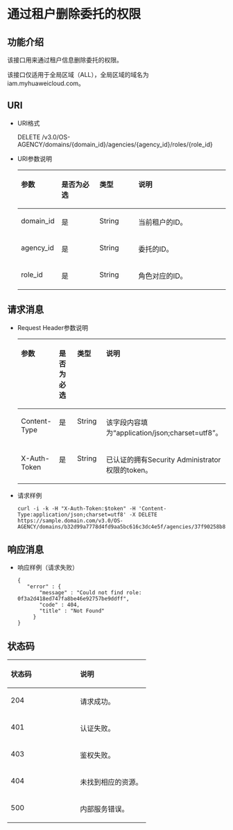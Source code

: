 # 通过租户删除委托的权限<a name="ZH-CN_TOPIC_0110485091"></a>

## 功能介绍<a name="s6f06ea3136194d5980c38c9e94e76e43"></a>

该接口用来通过租户信息删除委托的权限。

该接口仅适用于全局区域（ALL），全局区域的域名为iam.myhuaweicloud.com。

## URI<a name="sde73940d763d4ed4b4d1566baadf9d85"></a>

-   URI格式

    DELETE /v3.0/OS-AGENCY/domains/\{domain\_id\}/agencies/\{agency\_id\}/roles/\{role\_id\}


-   URI参数说明

    <a name="t277db3937ec44018ae523cc5da8818d8"></a>
    <table><thead align="left"><tr id="rb4e7210075f145ac84669dc503689294"><th class="cellrowborder" valign="top" width="18.360000000000003%" id="mcps1.1.5.1.1"><p id="ad371ce458f1244ea8c7458487dc8af55"><a name="ad371ce458f1244ea8c7458487dc8af55"></a><a name="ad371ce458f1244ea8c7458487dc8af55"></a>参数</p>
    </th>
    <th class="cellrowborder" valign="top" width="18.48%" id="mcps1.1.5.1.2"><p id="aa463e4b491154da0b1dc5f62f8608ccf"><a name="aa463e4b491154da0b1dc5f62f8608ccf"></a><a name="aa463e4b491154da0b1dc5f62f8608ccf"></a>是否为必选</p>
    </th>
    <th class="cellrowborder" valign="top" width="18.86%" id="mcps1.1.5.1.3"><p id="a2ac8ad8d4ac94d91a5b44e16e110491e"><a name="a2ac8ad8d4ac94d91a5b44e16e110491e"></a><a name="a2ac8ad8d4ac94d91a5b44e16e110491e"></a>类型</p>
    </th>
    <th class="cellrowborder" valign="top" width="44.3%" id="mcps1.1.5.1.4"><p id="a1c9e46cc774349958fb38337961ce374"><a name="a1c9e46cc774349958fb38337961ce374"></a><a name="a1c9e46cc774349958fb38337961ce374"></a>说明</p>
    </th>
    </tr>
    </thead>
    <tbody><tr id="rec49bc11993744319f9a4ad52b184cf5"><td class="cellrowborder" valign="top" width="18.360000000000003%" headers="mcps1.1.5.1.1 "><p id="aa05127e1e7bc44de8c35c1b0e0682bfe"><a name="aa05127e1e7bc44de8c35c1b0e0682bfe"></a><a name="aa05127e1e7bc44de8c35c1b0e0682bfe"></a>domain_id</p>
    </td>
    <td class="cellrowborder" valign="top" width="18.48%" headers="mcps1.1.5.1.2 "><p id="ad93d14c9f4024916b03099716217cf93"><a name="ad93d14c9f4024916b03099716217cf93"></a><a name="ad93d14c9f4024916b03099716217cf93"></a>是</p>
    </td>
    <td class="cellrowborder" valign="top" width="18.86%" headers="mcps1.1.5.1.3 "><p id="a368b531a10f341fab3642f36a78e5d59"><a name="a368b531a10f341fab3642f36a78e5d59"></a><a name="a368b531a10f341fab3642f36a78e5d59"></a>String</p>
    </td>
    <td class="cellrowborder" valign="top" width="44.3%" headers="mcps1.1.5.1.4 "><p id="abf4c3ff71b7d4097a42ad181082acf68"><a name="abf4c3ff71b7d4097a42ad181082acf68"></a><a name="abf4c3ff71b7d4097a42ad181082acf68"></a>当前租户的ID。</p>
    </td>
    </tr>
    <tr id="rf8fbe4fd025142daadab1f5f2592fdbc"><td class="cellrowborder" valign="top" width="18.360000000000003%" headers="mcps1.1.5.1.1 "><p id="a3017b564242c447aa5a7f5f49aba1b8d"><a name="a3017b564242c447aa5a7f5f49aba1b8d"></a><a name="a3017b564242c447aa5a7f5f49aba1b8d"></a>agency_id</p>
    </td>
    <td class="cellrowborder" valign="top" width="18.48%" headers="mcps1.1.5.1.2 "><p id="aec63f5510722406480484e1015bfbe2e"><a name="aec63f5510722406480484e1015bfbe2e"></a><a name="aec63f5510722406480484e1015bfbe2e"></a>是</p>
    </td>
    <td class="cellrowborder" valign="top" width="18.86%" headers="mcps1.1.5.1.3 "><p id="ac0e14d37c0cd470f8200076785f8d39e"><a name="ac0e14d37c0cd470f8200076785f8d39e"></a><a name="ac0e14d37c0cd470f8200076785f8d39e"></a>String</p>
    </td>
    <td class="cellrowborder" valign="top" width="44.3%" headers="mcps1.1.5.1.4 "><p id="a64096589e0dc4ca0b740ecf464431b6a"><a name="a64096589e0dc4ca0b740ecf464431b6a"></a><a name="a64096589e0dc4ca0b740ecf464431b6a"></a>委托的ID。</p>
    </td>
    </tr>
    <tr id="r1bbd85e74bc24ef98727452e474dc208"><td class="cellrowborder" valign="top" width="18.360000000000003%" headers="mcps1.1.5.1.1 "><p id="af9bd81b465a54565b6ded7b7b84899e6"><a name="af9bd81b465a54565b6ded7b7b84899e6"></a><a name="af9bd81b465a54565b6ded7b7b84899e6"></a>role_id</p>
    </td>
    <td class="cellrowborder" valign="top" width="18.48%" headers="mcps1.1.5.1.2 "><p id="a8c27c166011e4696a65e46daaac74f58"><a name="a8c27c166011e4696a65e46daaac74f58"></a><a name="a8c27c166011e4696a65e46daaac74f58"></a>是</p>
    </td>
    <td class="cellrowborder" valign="top" width="18.86%" headers="mcps1.1.5.1.3 "><p id="a56a5abedea034ac8b9ede5b938c784df"><a name="a56a5abedea034ac8b9ede5b938c784df"></a><a name="a56a5abedea034ac8b9ede5b938c784df"></a>String</p>
    </td>
    <td class="cellrowborder" valign="top" width="44.3%" headers="mcps1.1.5.1.4 "><p id="abf1501bee8d4416e8d987e5c121c434a"><a name="abf1501bee8d4416e8d987e5c121c434a"></a><a name="abf1501bee8d4416e8d987e5c121c434a"></a>角色对应的ID。</p>
    </td>
    </tr>
    </tbody>
    </table>


## 请求消息<a name="s7c597b2b51204de7923233e29aeb797b"></a>

-   Request Header参数说明

    <a name="tc0fa7c1a50904b1f89d17044cd5c7a69"></a>
    <table><thead align="left"><tr id="r5c7ba6eda36a4b26892f6d4780a4b508"><th class="cellrowborder" valign="top" width="19.36%" id="mcps1.1.5.1.1"><p id="ad460645e55244613b94da7e13ec04d03"><a name="ad460645e55244613b94da7e13ec04d03"></a><a name="ad460645e55244613b94da7e13ec04d03"></a>参数</p>
    </th>
    <th class="cellrowborder" valign="top" width="17.26%" id="mcps1.1.5.1.2"><p id="a6e13910b05c24dd2bea36eff98ef7839"><a name="a6e13910b05c24dd2bea36eff98ef7839"></a><a name="a6e13910b05c24dd2bea36eff98ef7839"></a>是否为必选</p>
    </th>
    <th class="cellrowborder" valign="top" width="18.93%" id="mcps1.1.5.1.3"><p id="afa6d24c1310e471795557934ef86fe8e"><a name="afa6d24c1310e471795557934ef86fe8e"></a><a name="afa6d24c1310e471795557934ef86fe8e"></a>类型</p>
    </th>
    <th class="cellrowborder" valign="top" width="44.45%" id="mcps1.1.5.1.4"><p id="a41880dbeb61d48aa88c6e6908721f525"><a name="a41880dbeb61d48aa88c6e6908721f525"></a><a name="a41880dbeb61d48aa88c6e6908721f525"></a>说明</p>
    </th>
    </tr>
    </thead>
    <tbody><tr id="r9d91939c095344fe8e42ab6cfc3db6c1"><td class="cellrowborder" valign="top" width="19.36%" headers="mcps1.1.5.1.1 "><p id="a381351d3e33f4051b3f3cf5533cdcdbc"><a name="a381351d3e33f4051b3f3cf5533cdcdbc"></a><a name="a381351d3e33f4051b3f3cf5533cdcdbc"></a>Content-Type</p>
    </td>
    <td class="cellrowborder" valign="top" width="17.26%" headers="mcps1.1.5.1.2 "><p id="a0be7cea5e82549eb8e7c0f934aa5e988"><a name="a0be7cea5e82549eb8e7c0f934aa5e988"></a><a name="a0be7cea5e82549eb8e7c0f934aa5e988"></a>是</p>
    </td>
    <td class="cellrowborder" valign="top" width="18.93%" headers="mcps1.1.5.1.3 "><p id="a4f0b0fa7ffb14c368580ad35ea5eb785"><a name="a4f0b0fa7ffb14c368580ad35ea5eb785"></a><a name="a4f0b0fa7ffb14c368580ad35ea5eb785"></a>String</p>
    </td>
    <td class="cellrowborder" valign="top" width="44.45%" headers="mcps1.1.5.1.4 "><p id="ad5ceecf431b34d40ba3dc9df81ec800c"><a name="ad5ceecf431b34d40ba3dc9df81ec800c"></a><a name="ad5ceecf431b34d40ba3dc9df81ec800c"></a>该字段内容填为<span class="parmvalue" id="parmvalue1823317483242"><a name="parmvalue1823317483242"></a><a name="parmvalue1823317483242"></a>“application/json;charset=utf8”</span>。</p>
    </td>
    </tr>
    <tr id="ra0471ded40a146fd952f8037548cf080"><td class="cellrowborder" valign="top" width="19.36%" headers="mcps1.1.5.1.1 "><p id="a3295a62ea2304089b03307c76e466c6f"><a name="a3295a62ea2304089b03307c76e466c6f"></a><a name="a3295a62ea2304089b03307c76e466c6f"></a>X-Auth-Token</p>
    </td>
    <td class="cellrowborder" valign="top" width="17.26%" headers="mcps1.1.5.1.2 "><p id="a3d71cbe3689240fba41d597cc7f85e6d"><a name="a3d71cbe3689240fba41d597cc7f85e6d"></a><a name="a3d71cbe3689240fba41d597cc7f85e6d"></a>是</p>
    </td>
    <td class="cellrowborder" valign="top" width="18.93%" headers="mcps1.1.5.1.3 "><p id="a9648d928937441a581b1923660597eb6"><a name="a9648d928937441a581b1923660597eb6"></a><a name="a9648d928937441a581b1923660597eb6"></a>String</p>
    </td>
    <td class="cellrowborder" valign="top" width="44.45%" headers="mcps1.1.5.1.4 "><p id="a1602030331024f6d9061c82cfaca200a"><a name="a1602030331024f6d9061c82cfaca200a"></a><a name="a1602030331024f6d9061c82cfaca200a"></a>已认证的拥有Security Administrator权限的token。</p>
    </td>
    </tr>
    </tbody>
    </table>


-   请求样例

    ```
    curl -i -k -H "X-Auth-Token:$token" -H 'Content-Type:application/json;charset=utf8' -X DELETE https://sample.domain.com/v3.0/OS-AGENCY/domains/b32d99a7778d4fd9aa5bc616c3dc4e5f/agencies/37f90258b820472bbc8a0f4f0bfd720d/roles/0f3a2d418ed747fa8be46e92757be9ff
    ```


## 响应消息<a name="s2efeb64f5f17479ea6c3fdef5593e8fb"></a>

-   响应样例（请求失败）

    ```
    {
       "error" : {
           "message" : "Could not find role: 0f3a2d418ed747fa8be46e92757be9ddff",
           "code" : 404,
           "title" : "Not Found"
         }
    }
    ```


## 状态码<a name="s52a4cdf70d764312a274df0668ad16ed"></a>

<a name="t753d29820c3540d1875d3053d76c7761"></a>
<table><thead align="left"><tr id="rb216d4f58d924585aafa54d9f3553979"><th class="cellrowborder" valign="top" width="50%" id="mcps1.1.3.1.1"><p id="ac6ea5ba6898e4abf82dba0bcaad485e1"><a name="ac6ea5ba6898e4abf82dba0bcaad485e1"></a><a name="ac6ea5ba6898e4abf82dba0bcaad485e1"></a>状态码</p>
</th>
<th class="cellrowborder" valign="top" width="50%" id="mcps1.1.3.1.2"><p id="a27c63c2f8ed44e078a958278afca10e9"><a name="a27c63c2f8ed44e078a958278afca10e9"></a><a name="a27c63c2f8ed44e078a958278afca10e9"></a>说明</p>
</th>
</tr>
</thead>
<tbody><tr id="r3deb47eb460f4bc187d2d8dad503c9ee"><td class="cellrowborder" valign="top" width="50%" headers="mcps1.1.3.1.1 "><p id="a88cdd4bd37104bea9011f934aa8198fe"><a name="a88cdd4bd37104bea9011f934aa8198fe"></a><a name="a88cdd4bd37104bea9011f934aa8198fe"></a>204</p>
</td>
<td class="cellrowborder" valign="top" width="50%" headers="mcps1.1.3.1.2 "><p id="a09e586f6495549379e030d8a67f1b10d"><a name="a09e586f6495549379e030d8a67f1b10d"></a><a name="a09e586f6495549379e030d8a67f1b10d"></a>请求成功。</p>
</td>
</tr>
<tr id="rca43722291a5474f94edc848c4b5b82e"><td class="cellrowborder" valign="top" width="50%" headers="mcps1.1.3.1.1 "><p id="ac6d9bade3f2a4bb48da870d9b00c29be"><a name="ac6d9bade3f2a4bb48da870d9b00c29be"></a><a name="ac6d9bade3f2a4bb48da870d9b00c29be"></a>401</p>
</td>
<td class="cellrowborder" valign="top" width="50%" headers="mcps1.1.3.1.2 "><p id="a9784d8d7b0c847f499be0cc720d8bd85"><a name="a9784d8d7b0c847f499be0cc720d8bd85"></a><a name="a9784d8d7b0c847f499be0cc720d8bd85"></a>认证失败。</p>
</td>
</tr>
<tr id="r0c7454cf24b948779d051733b586207c"><td class="cellrowborder" valign="top" width="50%" headers="mcps1.1.3.1.1 "><p id="a7e5d8761d5424ba7baf7e5909e84a741"><a name="a7e5d8761d5424ba7baf7e5909e84a741"></a><a name="a7e5d8761d5424ba7baf7e5909e84a741"></a>403</p>
</td>
<td class="cellrowborder" valign="top" width="50%" headers="mcps1.1.3.1.2 "><p id="a7a4e7387b62a4287af199c5982a96e75"><a name="a7a4e7387b62a4287af199c5982a96e75"></a><a name="a7a4e7387b62a4287af199c5982a96e75"></a>鉴权失败。</p>
</td>
</tr>
<tr id="r2ea8b8c32c53479f90c5b002ca7049cb"><td class="cellrowborder" valign="top" width="50%" headers="mcps1.1.3.1.1 "><p id="ae1a980fa5bb94fe5aca5c22890fc5402"><a name="ae1a980fa5bb94fe5aca5c22890fc5402"></a><a name="ae1a980fa5bb94fe5aca5c22890fc5402"></a>404</p>
</td>
<td class="cellrowborder" valign="top" width="50%" headers="mcps1.1.3.1.2 "><p id="a12695efccfa848ed8418e32abd45bd1c"><a name="a12695efccfa848ed8418e32abd45bd1c"></a><a name="a12695efccfa848ed8418e32abd45bd1c"></a>未找到相应的资源。</p>
</td>
</tr>
<tr id="r8734af361e7c4823be67924868676c22"><td class="cellrowborder" valign="top" width="50%" headers="mcps1.1.3.1.1 "><p id="a7786f144832e457c9819e26de4a4c791"><a name="a7786f144832e457c9819e26de4a4c791"></a><a name="a7786f144832e457c9819e26de4a4c791"></a>500</p>
</td>
<td class="cellrowborder" valign="top" width="50%" headers="mcps1.1.3.1.2 "><p id="afdafb2c6d31b41d8a27d33b897e5569d"><a name="afdafb2c6d31b41d8a27d33b897e5569d"></a><a name="afdafb2c6d31b41d8a27d33b897e5569d"></a>内部服务错误。</p>
</td>
</tr>
</tbody>
</table>

